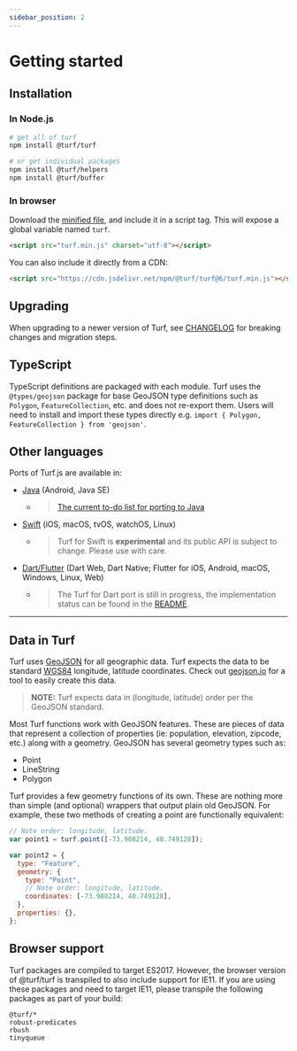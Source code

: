 ```yaml
---
sidebar_position: 2
---
```


# Getting started

## Installation

### In Node.js

```bash
# get all of turf
npm install @turf/turf

# or get individual packages
npm install @turf/helpers
npm install @turf/buffer
```

### In browser

Download the [minified file](https://npmcdn.com/@turf/turf/turf.min.js), and include it in a script tag. This will expose a global variable named `turf`.

```html
<script src="turf.min.js" charset="utf-8"></script>
```

You can also include it directly from a CDN:

```html
<script src="https://cdn.jsdelivr.net/npm/@turf/turf@6/turf.min.js"></script>
```

## Upgrading

When upgrading to a newer version of Turf, see [CHANGELOG](https://github.com/Turfjs/turf/blob/master/CHANGELOG.md) for breaking changes and migration steps.

## TypeScript

TypeScript definitions are packaged with each module.  Turf uses the `@types/geojson` package for base GeoJSON type definitions such as `Polygon`, `FeatureCollection`, etc. and does not re-export them.  Users will need to install and import these types directly e.g. `import { Polygon, FeatureCollection } from 'geojson'`.

## Other languages

Ports of Turf.js are available in:

- [Java](https://github.com/mapbox/mapbox-java/tree/master/services-turf/src/main/java/com/mapbox/turf) (Android, Java SE)
  - > [The current to-do list for porting to Java](https://github.com/mapbox/mapbox-java/blob/master/docs/turf-port.md)
- [Swift](https://github.com/mapbox/turf-swift/) (iOS, macOS, tvOS, watchOS, Linux)
  - > Turf for Swift is **experimental** and its public API is subject to change. Please use with care.
- [Dart/Flutter](https://github.com/dartclub/turf_dart) (Dart Web, Dart Native; Flutter for iOS, Android, macOS, Windows, Linux, Web)
  - > The Turf for Dart port is still in progress, the implementation status can be found in the [README](https://github.com/dartclub/turf_dart#components).

---

## Data in Turf

Turf uses <a href='https://geojson.org/'>GeoJSON</a> for all geographic data. Turf expects the data to be standard <a href='https://en.wikipedia.org/wiki/World_Geodetic_System'>WGS84</a> longitude, latitude coordinates. Check out <a href='https://geojson.io/#id=gist:anonymous/844f013aae8354eb889c&map=12/38.8955/-77.0135'>geojson.io</a> for a tool to easily create this data.

> **NOTE:** Turf expects data in (longitude, latitude) order per the GeoJSON standard.

Most Turf functions work with GeoJSON features. These are pieces of data that represent a collection of properties (ie: population, elevation, zipcode, etc.) along with a geometry. GeoJSON has several geometry types such as:

- Point
- LineString
- Polygon

Turf provides a few geometry functions of its own. These are nothing more than simple (and optional) wrappers that output plain old GeoJSON. For example, these two methods of creating a point are functionally equivalent:

```js
// Note order: longitude, latitude.
var point1 = turf.point([-73.988214, 40.749128]);

var point2 = {
  type: "Feature",
  geometry: {
    type: "Point",
    // Note order: longitude, latitude.
    coordinates: [-73.988214, 40.749128],
  },
  properties: {},
};
```

## Browser support

Turf packages are compiled to target ES2017. However, the browser version of @turf/turf is transpiled to also include support for IE11. If you are using these packages and need to target IE11, please transpile the following packages as part of your build:

```
@turf/*
robust-predicates
rbush
tinyqueue
```
